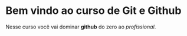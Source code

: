 # Bem vindo ao curso de Git e Github
Nesse curso você vai dominar **github** do zero ao _profissional_.